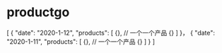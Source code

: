 # productgo


[
    {
        "date": "2020-1-12",
        "products": [
            {},  // 一个一个产品
            {}
        ]
    }，
    {
            "date": "2020-1-11",
            "products": [
                {},  // 一个一个产品
                {}
            ]
        }
]